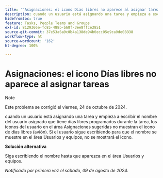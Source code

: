 ```yaml
---
title: '“Asignaciones: el icono Días libres no aparece al asignar tareas”'
description: cuando un usuario está asignando una tarea y empieza a escribir el nombre del usuario asignado que tiene días libres programados durante la tarea, los iconos del usuario en el área Asignaciones sugeridas no muestran el icono de días libres (avión). Si el usuario sigue escribiendo para que el nombre se muestre en el área Usuarios y equipos, no se mostrará el icono.
hidefromtoc: true
feature: Tasks, People Teams and Groups
exl-id: 8129366e-fc85-488b-b60f-3ee8ffce3851
source-git-commit: 37e53a6a9c0b4a138de94b0ecc05e9ca0de08338
workflow-type: ht
source-wordcount: '162'
ht-degree: 100%

---
```


# Asignaciones: el icono Días libres no aparece al asignar tareas

>[!NOTE]
>
>Este problema se corrigió el viernes, 24 de octubre de 2024.

cuando un usuario está asignando una tarea y empieza a escribir el nombre del usuario asignado que tiene días libres programados durante la tarea, los iconos del usuario en el área Asignaciones sugeridas no muestran el icono de días libres (avión). Si el usuario sigue escribiendo para que el nombre se muestre en el área Usuarios y equipos, no se mostrará el icono.

**Solución alternativa**

Siga escribiendo el nombre hasta que aparezca en el área Usuarios y equipos.

_Notificado por primera vez el sábado, 09 de agosto de 2024._
